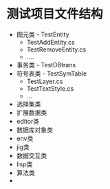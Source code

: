 # 测试项目文件结构
- 图元类 - TestEntity
  + TestAddEntity.cs
  + TestRemoveEntity.cs
  + ....
- 事务类 - TestDBtrans
- 符号表类 - TestSymTable
  + TestLayer.cs
  + TestTextStyle.cs
  + ...
- 选择集类
- 扩展数据类
- editor类
- 数据库对象类
- env类
- jig类
- 数据交互类
- lisp类
- 算法类
- 